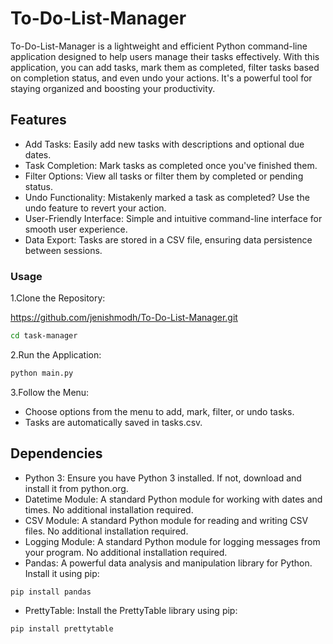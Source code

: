 # To-Do-List-Manager

To-Do-List-Manager is a lightweight and efficient Python command-line application designed to help users manage their tasks effectively. With this application, you can add tasks, mark them as completed, filter tasks based on completion status, and even undo your actions. It's a powerful tool for staying organized and boosting your productivity.

## Features
- Add Tasks: Easily add new tasks with descriptions and optional due dates.
- Task Completion: Mark tasks as completed once you've finished them.
- Filter Options: View all tasks or filter them by completed or pending status.
- Undo Functionality: Mistakenly marked a task as completed? Use the undo feature to revert your action.
- User-Friendly Interface: Simple and intuitive command-line interface for smooth user experience.
- Data Export: Tasks are stored in a CSV file, ensuring data persistence between sessions.


### Usage
1.Clone the Repository:

https://github.com/jenishmodh/To-Do-List-Manager.git
```sh
cd task-manager
```

2.Run the Application:
```sh
python main.py
```
3.Follow the Menu:

- Choose options from the menu to add, mark, filter, or undo tasks.
- Tasks are automatically saved in tasks.csv.

## Dependencies

- Python 3: Ensure you have Python 3 installed. If not, download and install it from python.org.
- Datetime Module: A standard Python module for working with dates and times. No additional installation required.
- CSV Module: A standard Python module for reading and writing CSV files. No additional installation required.
- Logging Module: A standard Python module for logging messages from your program. No additional installation required.
- Pandas: A powerful data analysis and manipulation library for Python. Install it using pip:
```sh
pip install pandas
```
- PrettyTable: Install the PrettyTable library using pip:
```sh
pip install prettytable
```


